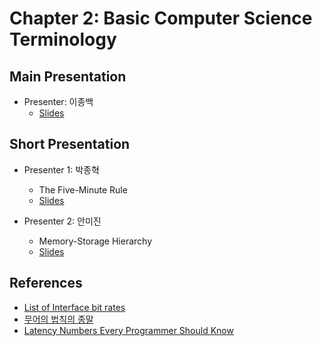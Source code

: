 # Chapter 2: Basic Computer Science Terminology

## Main Presentation 

- Presenter: 이종백
  - [Slides](slides/ch2-basic-computer-system-terms.pdf)

## Short Presentation

- Presenter 1: 박종혁
  - The Five-Minute Rule
  - [Slides](slides/ch2-the-five-minute-rule.pdf)
  
- Presenter 2: 안미진
  - Memory-Storage Hierarchy
  - [Slides](slides/ch2-memory-storage-hierarchy.pdf)

## References
- [List of Interface bit rates](https://en.wikipedia.org/wiki/List_of_interface_bit_rates)
- [무어의 법칙의 종말](http://ko.experiments.wikidok.net/wp-d/59a26b17e71bbc3a127802c6/View)
- [Latency Numbers Every Programmer Should Know](https://gist.github.com/jboner/2841832)
